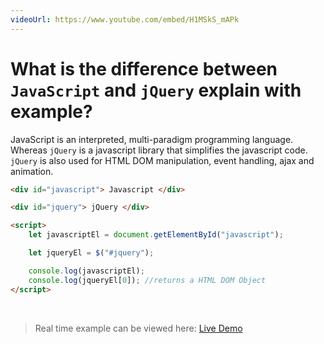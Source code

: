 ```yaml
---
videoUrl: https://www.youtube.com/embed/H1MSkS_mAPk
---
```


# What is the difference between `JavaScript` and `jQuery` explain with example?	

<v-clicks>

<logos-javascript class="mr-2" /> JavaScript is an interpreted, multi-paradigm programming language. Whereas `jQuery` is a javascript library that simplifies the javascript code. `jQuery` is also used for HTML DOM manipulation, event handling, ajax and animation.

```html {1-3|5,12|6,10|8,11|all}
<div id="javascript"> Javascript </div>

<div id="jquery"> jQuery </div>

<script>
    let javascriptEl = document.getElementById("javascript");

    let jqueryEl = $("#jquery");

    console.log(javascriptEl);
    console.log(jqueryEl[0]); //returns a HTML DOM Object
</script>
```

<br class="my-10"/>

> Real time example can be viewed here: <a href="/practices/A23.html" target="_blank">Live Demo</a>

</v-clicks>
